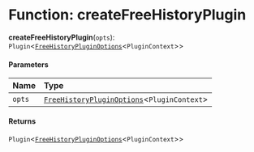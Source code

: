 # Function: createFreeHistoryPlugin

**createFreeHistoryPlugin**(`opts`): `Plugin`<[`FreeHistoryPluginOptions`](/en/auto-docs/free-history-plugin/interfaces/FreeHistoryPluginOptions.md)<`PluginContext`>>

#### Parameters

| Name | Type |
| :------ | :------ |
| `opts` | [`FreeHistoryPluginOptions`](/en/auto-docs/free-history-plugin/interfaces/FreeHistoryPluginOptions.md)<`PluginContext`> |

#### Returns

`Plugin`<[`FreeHistoryPluginOptions`](/en/auto-docs/free-history-plugin/interfaces/FreeHistoryPluginOptions.md)<`PluginContext`>>
